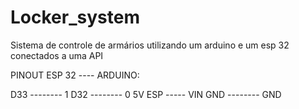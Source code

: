 # Locker_system
Sistema de controle de armários utilizando um arduino e um esp 32 conectados a uma API


PINOUT ESP 32 ---- ARDUINO:


D33 -------- 1
D32 -------- 0 
5V ESP ----- VIN
GND -------- GND
